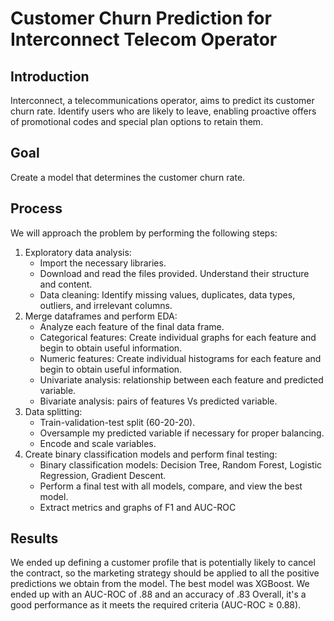 
# Customer Churn Prediction for Interconnect Telecom Operator

## Introduction
Interconnect, a telecommunications operator, aims to predict its customer churn rate. Identify users who are likely to leave, enabling proactive offers of promotional codes and special plan options to retain them.
## Goal
Create a model that determines the customer churn rate.

## Process
We will approach the problem by performing the following steps:    
     
  1. Exploratory data analysis:
     - Import the necessary libraries.     
     - Download and read the files provided. Understand their structure and content.     
     - Data cleaning: Identify missing values, duplicates, data types, outliers, and irrelevant columns.  
  2. Merge dataframes and perform EDA:
     - Analyze each feature of the final data frame.       
     - Categorical features: Create individual graphs for each feature and begin to obtain useful information.  
     - Numeric features: Create individual histograms for each feature and begin to obtain useful information.     
     - Univariate analysis: relationship between each feature and predicted variable.   
     - Bivariate analysis: pairs of features Vs predicted variable.
  3. Data splitting:
     - Train-validation-test split (60-20-20).
     - Oversample my predicted variable if necessary for proper balancing.
     - Encode and scale variables.
  4. Create binary classification models and perform final testing:
     - Binary classification models: Decision Tree, Random Forest, Logistic Regression, Gradient Descent.
     - Perform a final test with all models, compare, and view the best model.
     - Extract metrics and graphs of F1 and AUC-ROC

## Results
We ended up defining a customer profile that is potentially likely to cancel the contract, so the marketing strategy should be applied to all the positive predictions we obtain from the model.
The best model was XGBoost. We ended up with an AUC-ROC of .88 and an accuracy of .83
Overall, it's a good performance as it meets the required criteria (AUC-ROC ≥ 0.88).

